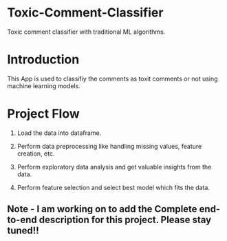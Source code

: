# Toxic-Comment-Classifier
Toxic comment classifier with traditional ML algorithms.

# Introduction
This App is used to classifiy the comments as toxit comments or not using machine learning models.

# Project Flow

1) Load the data into dataframe.

2) Perform data preprocessing like handling missing values, feature creation, etc.

3) Perform exploratory data analysis and get valuable insights from the data.

4) Perform feature selection and select best model which fits the data.


## Note - I am working on to add the Complete end-to-end description for this project. Please stay tuned!!
